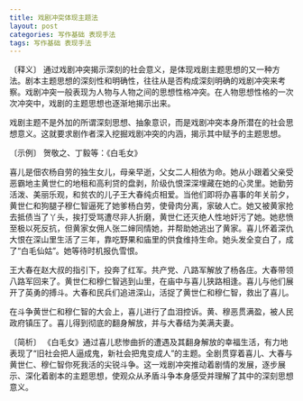```yaml
---
title: 戏剧冲突体现主题法
layout: post
categories: 写作基础 表现手法
tags: 写作基础 表现手法
---
```


〔释义〕 通过戏剧冲突揭示深刻的社会意义，是体现戏剧主题思想的又一种方法。剧本主题思想的深刻性和明确性，往往从是否构成深刻明确的戏剧冲突来考察。戏剧冲突一般表现为人物与人物之间的思想性格冲突。在人物思想性格的一次次冲突中，戏剧的主题思想也逐渐地揭示出来。

戏剧主题不是外加的所谓深刻思想、抽象意识，而是戏剧冲突本身所潜在的社会思想意义。这就要求剧作者深入挖掘戏剧冲突的内涵，揭示其中赋予的主题思想。

〔示例〕 贺敬之、丁毅等：《白毛女》

喜儿是佃农杨自劳的独生女儿，母亲早逝，父女二人相依为命。她从小跟着父亲受恶霸地主黄世仁的地租和高利贷的盘剥，阶级仇恨深深埋藏在她的心灵里。她勤劳活泼、美丽乐观，和贫农的儿子王大春纯贞相爱。当他们即将办喜事的年关前夕，黄世仁和狗腿子穆仁智逼死了她爹杨白劳，使骨肉分离，家破人亡。她又被黄家抢去抵债当了丫头，挨打受骂遭尽非人折磨，黄世仁还灭绝人性地奸污了她。她悲愤至极以死反抗，但黄家女佣人张二婶同情她，并帮助她逃出了黄家。喜儿怀着深仇大恨在深山里生活了三年，靠吃野果和庙里的供食维持生命。她头发全变白了，成了“白毛仙姑”。她等待时机报仇雪恨。

王大春在赵大叔的指引下，投奔了红军。共产党、八路军解放了杨各庄。大春带领八路军回来了。黄世仁和穆仁智逃到山里，在庙中与喜儿狭路相逢。喜儿与他们展开了英勇的搏斗。大春和民兵们追进深山，活捉了黄世仁和穆仁智，救出了喜儿。

在斗争黄世仁和穆仁智的大会上，喜儿进行了血泪控诉。黄、穆恶贯满盈，被人民政府镇压了。喜儿得到彻底的翻身解放，并与大春结为美满夫妻。

〔简析〕 《白毛女》通过喜儿悲惨曲折的遭遇及其翻身解放的幸福生活，有力地表现了“旧社会把人逼成鬼，新社会把鬼变成人”的主题。全剧贯穿着喜儿、大春与黄世仁、穆仁智你死我活的尖锐斗争。这一戏剧冲突推动着剧情的发展，逐步展示、深化着剧本的主题思想，使观众从矛盾斗争本身感受并理解了其中的深刻思想意义。 